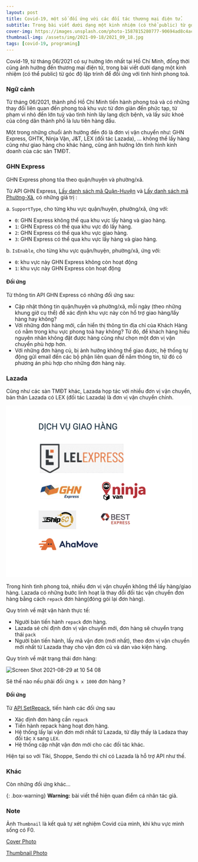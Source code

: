 ```yaml
---
layout: post
title: Covid-19, một số đối ứng với các đối tác thương mại điện tử.
subtitle: Trong bài viết dưới dạng một kinh nhiệm (có thể public) từ góc độ lập trình viên để đối ứng với tình hình phong toả.
cover-img: https://images.unsplash.com/photo-1587815280777-90694ad8c4ac
thumbnail-img: /assets/img/2021-09-18/2021_09_18.jpg
tags: [covid-19, programing]
---
```


Covid-19, từ tháng 06/2021 có sự hưởng lớn nhất tại Hồ Chí Minh, đồng thời cũng ảnh hưởng đến thương mại điện tử, trong bài viết dưới dạng một kinh nhiệm (có thể public) từ góc độ lập trình để đối ứng với tình hình phong toả.

### Ngữ cảnh

Từ tháng 06/2021, thành phố Hồ Chí Minh tiến hành phong toả và có những thay đổi liên quan đến phong toả khu vực từ đơn giản đến phức tạp, từ phạm vi nhỏ đến lớn tuỳ vào tình hình lây lang dịch bệnh, và lấy sức khoẻ của công dân thành phố là lưu tiên hàng đầu.

Một trong những chuổi ảnh hưởng đến đó là đơn vị vận chuyển như: GHN Express, GHTK, Ninja Vận, J&T, LEX (đối tác Lazada), ... không thể lấy hàng cũng như giao hàng cho khác hàng, cũng ảnh hưởng lớn tình hình kinh doanh của các sàn TMĐT.

### GHN Express

GHN Express phong tỏa theo quận/huyện và phường/xã.

Từ API GHN Express, [Lấy danh sách mã Quận-Huyện](https://api.ghn.vn/home/docs/detail?id=93) và [Lấy danh sách mã Phường-Xã](https://api.ghn.vn/home/docs/detail?id=92), có những giá trị :

a. `SupportType`, cho từng khu vực quận/huyện, phường/xã, ứng với:

- `0`: GHN Express không thể qua khu vực lấy hàng và giao hàng.
- `1`: GHN Express có thể qua khu vực đó lấy hàng.
- `2`: GHN Express có thể qua khu vực giao hàng.
- `3`: GHN Express có thể qua khu vực lấy hàng và giao hàng.

b. `IsEnable`, cho từng khu vực quận/huyện, phường/xã, ứng với:

- `0`: khu vực này GHN Express không còn hoạt động
- `1`: khu vực này GHN Express còn hoạt động

#### Đối ứng

Từ thông tin API GHN Express có những đối ứng sau:

- Cập nhật thông tin quận/huyện và phường/xã, mỗi ngày (theo những khung giờ cụ thể) để xác định khu vực này còn hổ trợ giao hàng/lấy hàng hay không?
- Với những đơn hàng mới, cần hiển thị thông tin địa chỉ của Khách Hàng có nằm trong khu vực phong toả hay không? Từ đó, để khách hàng hiểu nguyên nhân không đặt được hàng cũng như chọn một đơn vị vận chuyển phù hợp hơn.
- Với những đơn hàng củ, bị ảnh hưởng không thể giao được, hệ thống tự động gửi email đến các bộ phận liên quan để nắm thông tin, từ đó có phương án phù hợp cho những đơn hàng này.

### Lazada

Cũng như các sàn TMĐT khác, Lazada họp tác với nhiều đơn vị vận chuyển, bản thân Lazada có LEX (đối tác Lazada) là đơn vị vận chuyển chính.

![Lazada](/assets/img/2021-09-18/lazada.png)

Trong hình tình phong toả, nhiều đơn vị vận chuyển không thể lấy hàng/giao hàng. Lazada có những bước linh hoạt là thay đổi đối tác vận chuyển đơn hàng bằng cách `repack` đơn hàng(đóng gói lại đơn hàng).

Quy trình về mặt vận hành thực tế:

- Người bán tiến hành `repack` đơn hàng.
- Lazada sẻ chỉ định đơn vị vận chuyển mới, đơn hàng sẽ chuyển trạng thái `pack`
- Người bán tiến hành, lấy mã vận đơn (mới nhất), theo đơn vị vận chuyển mới nhất từ Lazada thay cho vận đơn củ và dán vào kiện hàng.

Quy trình về mặt trạng thái đơn hàng:

<img width="500" alt="Screen Shot 2021-08-29 at 10 54 08" src="https://tida.alicdn.com/oss_1631158638375_null_uF1OCLDV.png">

Sẽ thế nào nếu phải đối ứng `k x 1000` đơn hàng ?

#### Đối ứng

Từ [API SetRepack](https://open.lazada.com/doc/api.htm?spm=a2o9m.11193487.0.0.3ac413feEdYCJM#/api?cid=8&path=/order/repack), tiến hành các đối ứng sau

- Xác định đơn hàng cần `repack`
- Tiến hành repack hàng hoạt đơn hàng.
- Hệ thống lấy lại vận đơn mới nhất từ Lazada, từ đây thấy là Ladaza thay đối tác `X` sang `LEX`.
- Hệ thống cập nhật vận đơn mới cho các đối tác khác.

Hiện tại so với Tiki, Shoppe, Sendo thì chỉ có Lazada là hỗ trợ API như thế.

### Khác

Còn những đối ứng khác...

{: .box-warning}
**Warning:** bài viết thể hiện quan điểm cá nhân tác giả.

### Note

Ảnh `Thumbnail` là kết quả tự xét nghiệm Covid của mình, khi khu vực mình sống có F0.

[Cover Photo](https://unsplash.com/photos/GhtVhowMQvo)

[Thumbnail Photo](https://elixir-lang.org/images/logo/logo.png)
